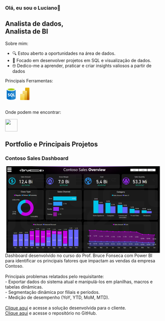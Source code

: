### Olá, eu sou o Luciano👋

## Analista de dados,  <br> Analista de BI

Sobre mim:

- 🔍 Estou aberto a oportunidades na área de dados.
- 🚀 Focado em desenvolver projetos em SQL e visualização de dados.
- 🤓 Dedico-me a aprender, praticar e criar insights valiosos a partir de dados

Principais Ferramentas:

<div style="display: inline_block">
  <img align="center" alt="SQL" height="40" width="40" src="https://github.com/BruceFonseca/ferramentas/blob/main/logo.png?raw=true">
  <img align="center" alt="Power BI" height="40" width="40" src="https://github.com/BruceFonseca/ferramentas/blob/main/1200px-New_Power_BI_Logo.svg.png?raw=true">
</div>

<br>


Onde podem me encontrar:
<div>
  <a href="https://www.linkedin.com/in/luciano-santanna-89595a200/">
    <img align="center" alt="" height="40" width="40" src="https://github.com/LucianoSantanna/Portfolio/blob/main/social%20icons/linkedin.png?raw=true">
  </a>
</div>

##

## Portfolio e Principais Projetos
### Contoso Sales Dashboard
<img align="right" width="500"  src="https://github.com/LucianoSantanna/ContosoPortfolio/blob/main/IMAGENS/Dashboard.png?raw=true">
Dashboard desenvolvido no curso do Prof. Bruce Fonseca com Power BI para identificar os principais fatores que impactam as vendas da empresa Contoso.<br><br>
Principais problemas relatados pelo requisitante:<br>
- Exportar dados do sistema atual e manipulá-los em planilhas, macros e tabelas dinâmicas.<br>
- Segmentação dinâmica por filiais e períodos.<br>
- Medição de desempenho (YoY, YTD, MoM, MTD).
<br><br>
<a href="https://app.powerbi.com/view?r=eyJrIjoiOGExODk4ZjktODYwNC00MzdhLWExMzAtYTA5MTA4MmEzOGZmIiwidCI6ImUyNDJkYTI1LTQ2YWQtNGFkOC1iYTM4LTFkZDAzZDgwNzdjMCJ9" target="_blank">Clique aqui</a> e acesse a solução desenvolvida para o cliente.
<br>
<a href="https://github.com/LucianoSantanna/ContosoPortfolio/blob/main/README.md" target="_blank">Clique aqui</a> e acesse o repositório no GitHub.

<br><br>
